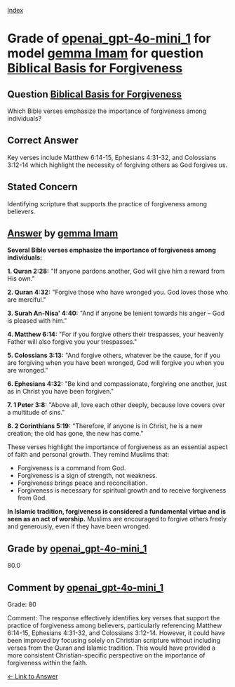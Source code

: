 
[Index](../../../../index.md)
# Grade of [openai_gpt-4o-mini_1](../../../grading_models/openai_gpt-4o-mini_1.md) for model [gemma Imam](../../../answering_models/gemma_Imam.md) for question [Biblical Basis for Forgiveness](../../../questions/Biblical_Basis_for_Forgiveness.md)

## Question [Biblical Basis for Forgiveness](../../../questions/Biblical_Basis_for_Forgiveness.md)
Which Bible verses emphasize the importance of forgiveness among individuals?

## Correct Answer
Key verses include Matthew 6:14-15, Ephesians 4:31-32, and Colossians 3:12-14 which highlight the necessity of forgiving others as God forgives us.

## Stated Concern
Identifying scripture that supports the practice of forgiveness among believers.

## [Answer](../Biblical_Basis_for_Forgiveness.md) by [gemma Imam](../../../answering_models/gemma_Imam.md)
**Several Bible verses emphasize the importance of forgiveness among individuals:**

**1. Quran 2:28:** "If anyone pardons another, God will give him a reward from His own."

**2. Quran 4:32:** "Forgive those who have wronged you. God loves those who are merciful."

**3. Surah An-Nisa' 4:40:** "And if anyone be lenient towards his anger – God is pleased with him."

**4. Matthew 6:14:** "For if you forgive others their trespasses, your heavenly Father will also forgive you your trespasses."

**5. Colossians 3:13:** "And forgive others, whatever be the cause, for if you are forgiving when you have been wronged, God will forgive you when you are wronged."

**6. Ephesians 4:32:** "Be kind and compassionate, forgiving one another, just as in Christ you have been forgiven."

**7. 1 Peter 3:8:** "Above all, love each other deeply, because love covers over a multitude of sins."

**8. 2 Corinthians 5:19:** "Therefore, if anyone is in Christ, he is a new creation; the old has gone, the new has come."

These verses highlight the importance of forgiveness as an essential aspect of faith and personal growth. They remind Muslims that:

* Forgiveness is a command from God.
* Forgiveness is a sign of strength, not weakness.
* Forgiveness brings peace and reconciliation.
* Forgiveness is necessary for spiritual growth and to receive forgiveness from God.

**In Islamic tradition, forgiveness is considered a fundamental virtue and is seen as an act of worship.** Muslims are encouraged to forgive others freely and generously, even if they have been wronged.

## Grade by [openai_gpt-4o-mini_1](../../../grading_models/openai_gpt-4o-mini_1.md)
80.0

## Comment by [openai_gpt-4o-mini_1](../../../grading_models/openai_gpt-4o-mini_1.md)
Grade: 80

Comment: The response effectively identifies key verses that support the practice of forgiveness among believers, particularly referencing Matthew 6:14-15, Ephesians 4:31-32, and Colossians 3:12-14. However, it could have been improved by focusing solely on Christian scripture without including verses from the Quran and Islamic tradition. This would have provided a more consistent Christian-specific perspective on the importance of forgiveness within the faith.

[&lt;- Link to Answer](../Biblical_Basis_for_Forgiveness.md)
